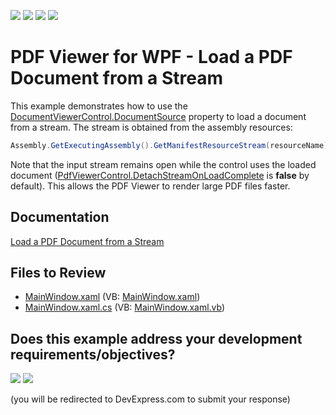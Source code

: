 <!-- default badges list -->
![](https://img.shields.io/endpoint?url=https://codecentral.devexpress.com/api/v1/VersionRange/128658636/22.2.2%2B)
[![](https://img.shields.io/badge/Open_in_DevExpress_Support_Center-FF7200?style=flat-square&logo=DevExpress&logoColor=white)](https://supportcenter.devexpress.com/ticket/details/T263193)
[![](https://img.shields.io/badge/📖_How_to_use_DevExpress_Examples-e9f6fc?style=flat-square)](https://docs.devexpress.com/GeneralInformation/403183)
[![](https://img.shields.io/badge/💬_Leave_Feedback-feecdd?style=flat-square)](#does-this-example-address-your-development-requirementsobjectives)
<!-- default badges end -->

# PDF Viewer for WPF - Load a PDF Document from a Stream 

This example demonstrates how to use the [DocumentViewerControl.DocumentSource](https://docs.devexpress.com/WPF/DevExpress.Xpf.DocumentViewer.DocumentViewerControl.DocumentSource) property to load a document from a stream. The stream is obtained from the assembly resources:

```cs
Assembly.GetExecutingAssembly().GetManifestResourceStream(resourceName);
```  

Note that the input stream remains open while the control uses the loaded document ([PdfViewerControl.DetachStreamOnLoadComplete](https://docs.devexpress.com/WPF/DevExpress.Xpf.PdfViewer.PdfViewerControl.DetachStreamOnLoadComplete) is **false** by default). This allows the PDF Viewer to render large PDF files faster.
  
## Documentation
[Load a PDF Document from a Stream](https://docs.devexpress.com/WPF/114458/controls-and-libraries/pdf-viewer/examples/file-operations/how-to-load-a-pdf-document-from-a-stream)

<!-- default file list -->
## Files to Review

* [MainWindow.xaml](./CS/LoadPDFDocument/MainWindow.xaml) (VB: [MainWindow.xaml](./VB/LoadPDFDocument/MainWindow.xaml))
* [MainWindow.xaml.cs](./CS/LoadPDFDocument/MainWindow.xaml.cs) (VB: [MainWindow.xaml.vb](./VB/LoadPDFDocument/MainWindow.xaml.vb))
<!-- default file list end -->

<!-- feedback -->
## Does this example address your development requirements/objectives?

[<img src="https://www.devexpress.com/support/examples/i/yes-button.svg"/>](https://www.devexpress.com/support/examples/survey.xml?utm_source=github&utm_campaign=how-to-load-a-pdf-document-from-a-stream-t263193&~~~was_helpful=yes) [<img src="https://www.devexpress.com/support/examples/i/no-button.svg"/>](https://www.devexpress.com/support/examples/survey.xml?utm_source=github&utm_campaign=how-to-load-a-pdf-document-from-a-stream-t263193&~~~was_helpful=no)

(you will be redirected to DevExpress.com to submit your response)
<!-- feedback end -->
